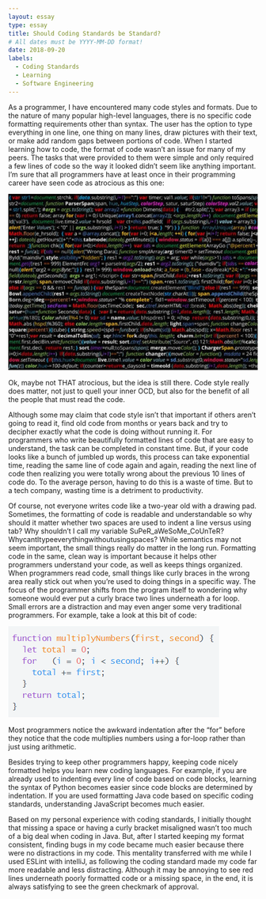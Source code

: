 ```yaml
---
layout: essay
type: essay
title: Should Coding Standards be Standard?
# All dates must be YYYY-MM-DD format!
date: 2018-09-20
labels:
  - Coding Standards
  - Learning
  - Software Engineering
---
```


As a programmer, I have encountered many code styles and formats. Due to the nature of many popular high-level languages, there is no specific code formatting requirements other than syntax. The user has the option to type everything in one line, one thing on many lines, draw pictures with their text, or make add random gaps between portions of code. When I started learning how to code, the format of code wasn’t an issue for many of my peers. The tasks that were provided to them were simple and only required a few lines of code so the way it looked didn’t seem like anything important. I’m sure that all programmers have at least once in their programming career have seen code as atrocious as this one:

<img class="ui larger center circular floated image" src="../images/badCode1.jpg">

Ok, maybe not THAT atrocious, but the idea is still there. Code style really does matter, not just to quell your inner OCD, but also for the benefit of all the people that must read the code.

Although some may claim that code style isn’t that important if others aren’t going to read it, find old code from months or years back and try to decipher exactly what the code is doing without running it. For programmers who write beautifully formatted lines of code that are easy to understand, the task can be completed in constant time. But, if your code looks like a bunch of jumbled up words, this process can take exponential time, reading the same line of code again and again, reading the next line of code then realizing you were totally wrong about the previous 10 lines of code do. To the average person, having to do this is a waste of time. But to a tech company, wasting time is a detriment to productivity.
  
Of course, not everyone writes code like a two-year old with a drawing pad. Sometimes, the formatting of code is readable and understandable so why should it matter whether two spaces are used to indent a line versus using tab? Why shouldn’t I call my variable SuPeR_aWeSoMe_CoUnTeR? WhycantItypeeverythingwithoutusingspaces? While semantics may not seem important, the small things really do matter in the long run. Formatting code in the same, clean way is important because it helps other programmers understand your code, as well as keeps things organized. When programmers read code, small things like curly braces in the wrong area really stick out when you’re used to doing things in a specific way. The focus of the programmer shifts from the program itself to wondering why someone would ever put a curly brace two lines underneath a for loop. Small errors are a distraction and may even anger some very traditional programmers. For example, take a look at this bit of code:

<img class="ui larger center circular floated image" src="../images/badCode2.PNG">

Most programmers notice the awkward indentation after the “for” before they notice that the code multiplies numbers using a for-loop rather than just using arithmetic.

Besides trying to keep other programmers happy, keeping code nicely formatted helps you learn new coding languages. For example, if you are already used to indenting every line of code based on code blocks, learning the syntax of Python becomes easier since code blocks are determined by indentation. If you are used formatting Java code based on specific coding standards, understanding JavaScript becomes much easier.
  
Based on my personal experience with coding standards, I initially thought that missing a space or having a curly bracket misaligned wasn’t too much of a big deal when coding in Java. But, after I started keeping my format consistent, finding bugs in my code became much easier because there were no distractions in my code. This mentality transferred with me while I used ESLint with intelliJ, as following the coding standard made my code far more readable and less distracting. Although it may be annoying to see red lines underneath poorly formatted code or a missing space, in the end, it is always satisfying to see the green checkmark of approval.
